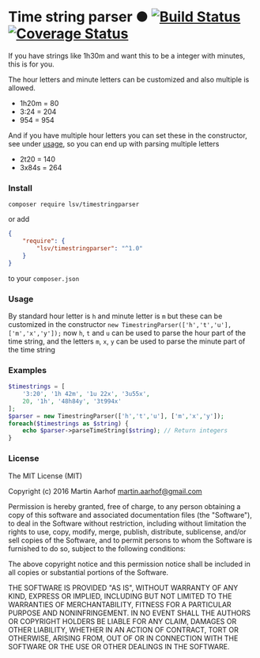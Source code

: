 Time string parser &#9679; [![Build Status](https://travis-ci.org/lsv/timestringparser.svg?branch=master)](https://travis-ci.org/lsv/timestringparser) [![Coverage Status](https://coveralls.io/repos/github/lsv/timestringparser/badge.svg?branch=master)](https://coveralls.io/github/lsv/timestringparser?branch=master)
===========================================================================================================================================================================================================================================================================================================================

If you have strings like 1h30m and want this to be a integer with minutes, this is for you.

The hour letters and minute letters can be customized and also multiple is allowed.

* 1h20m = 80
* 3:24 = 204
* 954 = 954

And if you have multiple hour letters you can set these in the constructor, see under [usage](#Usage), so you can end up with parsing multiple letters
 
* 2t20 = 140
* 3x84s = 264

### Install

`composer require lsv/timestringparser`

or add

```json
{
    "require": {
        "lsv/timestringparser": "^1.0"
    }
}
```

to your `composer.json`

### Usage

By standard hour letter is `h` and minute letter is `m` but these can be customized in the constructor `new TimestringParser(['h','t','u'], ['m','x','y']);` now `h`, `t` and `u` can be used to parse the hour part of the time string, and the letters `m`, `x`, `y` can be used to parse the minute part of the time string
  
### Examples

```php
$timestrings = [
    '3:20', '1h 42m', '1u 22x', '3u55x',
    20, '1h', '48h84y', '3t994x'
];
$parser = new TimestringParser(['h','t','u'], ['m','x','y']);
foreach($timestrings as $string) {
    echo $parser->parseTimeString($string); // Return integers
}
```

### License

The MIT License (MIT)

Copyright (c) 2016 Martin Aarhof <martin.aarhof@gmail.com>

Permission is hereby granted, free of charge, to any person obtaining a copy
of this software and associated documentation files (the "Software"), to deal
in the Software without restriction, including without limitation the rights
to use, copy, modify, merge, publish, distribute, sublicense, and/or sell
copies of the Software, and to permit persons to whom the Software is
furnished to do so, subject to the following conditions:

The above copyright notice and this permission notice shall be included in all
copies or substantial portions of the Software.

THE SOFTWARE IS PROVIDED "AS IS", WITHOUT WARRANTY OF ANY KIND, EXPRESS OR
IMPLIED, INCLUDING BUT NOT LIMITED TO THE WARRANTIES OF MERCHANTABILITY,
FITNESS FOR A PARTICULAR PURPOSE AND NONINFRINGEMENT. IN NO EVENT SHALL THE
AUTHORS OR COPYRIGHT HOLDERS BE LIABLE FOR ANY CLAIM, DAMAGES OR OTHER
LIABILITY, WHETHER IN AN ACTION OF CONTRACT, TORT OR OTHERWISE, ARISING FROM,
OUT OF OR IN CONNECTION WITH THE SOFTWARE OR THE USE OR OTHER DEALINGS IN THE
SOFTWARE.
